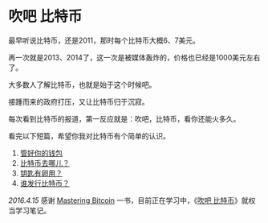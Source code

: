 # 吹吧 比特币

最早听说比特币，还是2011，那时每个比特币大概6、7美元。

再一次就是2013、2014了，这一次是被媒体轰炸的，价格也已经是1000美元左右了。

大多数人了解比特币，也就是始于这个时候吧。

接踵而来的政府打压，又让比特币归于沉寂。

每次看到比特币的报道，第一反应就是：吹吧，比特币，看你还能火多久。

看完以下短篇，希望你我对比特币有个简单的认识。

1. [管好你的钱包](WALLET.md)
2. [比特币去哪儿？](WHERE.md)
3. [钥匙有卵用？](KEY.md)
4. [谁发行比特币？](MINER.md)

*2016.4.15* 感谢 [Mastering Bitcoin](http://chimera.labs.oreilly.com/books/1234000001802/index.html) 一书，目前正在学习中，《[吹吧 比特币](README.md)》就权当学习笔记。
